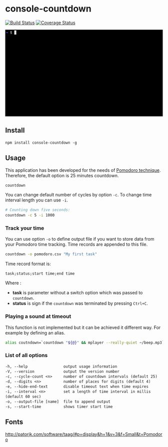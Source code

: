 # console-countdown
[![Build Status](https://travis-ci.org/machaj/console-countdown.svg?branch=master)](https://travis-ci.org/machaj/console-countdown)
[![Coverage Status](https://coveralls.io/repos/github/machaj/console-countdown/badge.svg?branch=master)](https://coveralls.io/github/machaj/console-countdown?branch=master)

![console-countdown demo](https://raw.githubusercontent.com/machaj/console-countdown/master/demo.gif "console-countdown demo")


## Install

    npm install console-countdown -g


## Usage

This application has been developed for the needs of [Pomodoro technique](http://pomodorotechnique.com/). Therefore, the default option is 25 minutes countdown.

```bash
countdown
```

You can change default number of cycles by option `-c`. To change time interval length you can use `-i`.

```bash
# Counting down five seconds:
countdown -c 5 -i 1000
```


### Track your time

You can use option `-o` to define output file if you want to store data from your Pomodoro time tracking. Time records are appended to this file.

```bash
countdown -o pomodoro.csv "My first task"
```

Time record format is:

    task;status;start time;end time
    
Where :

* **task** is parameter without a switch option which was passed to `countdown`.
* **status** is sign if the `countdown` was terminated by pressing `Ctrl+C`.


### Playing a sound at timeout

This function is not implemented but it can be achieved it different way. For example by defining an alias.

```bash
alias coutndown=`countdown "${@}" && mplayer --really-quiet ~/beep.mp3`
```


### List of all options

    -h, --help                output usage information
    -V, --version             output the version number
    -c, --cycle-count <n>     number of countdown intervals (default 25)
    -d, --digits <n>          number of places for digits (default 4)
    -e, --hide-end-text       disable timeout text when time expires
    -i, --interval <n>        set a length of time interval in millis (default 60 sec)
    -o, --output-file [name]  file to append output
    -s, --start-time          shows timer start time


## Fonts

http://patorjk.com/software/taag/#p=display&h=1&v=3&f=Small&t=Pomodoro
